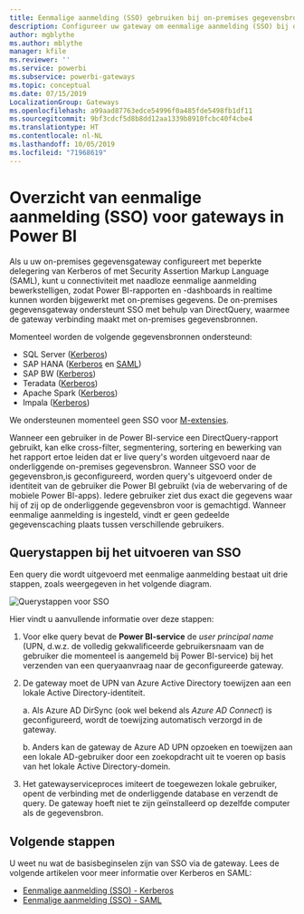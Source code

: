```yaml
---
title: Eenmalige aanmelding (SSO) gebruiken bij on-premises gegevensbronnen
description: Configureer uw gateway om eenmalige aanmelding (SSO) bij on-premises gegevensbronnen vanuit Power BI mogelijk te maken.
author: mgblythe
ms.author: mblythe
manager: kfile
ms.reviewer: ''
ms.service: powerbi
ms.subservice: powerbi-gateways
ms.topic: conceptual
ms.date: 07/15/2019
LocalizationGroup: Gateways
ms.openlocfilehash: a99aad87763edce54996f0a485fde5498fb1df11
ms.sourcegitcommit: 9bf3cdcf5d8b8dd12aa1339b8910fcbc40f4cbe4
ms.translationtype: HT
ms.contentlocale: nl-NL
ms.lasthandoff: 10/05/2019
ms.locfileid: "71968619"
---
```

# <a name="overview-of-single-sign-on-sso-for-gateways-in-power-bi"></a>Overzicht van eenmalige aanmelding (SSO) voor gateways in Power BI

Als u uw on-premises gegevensgateway configureert met beperkte delegering van Kerberos of met Security Assertion Markup Language (SAML), kunt u connectiviteit met naadloze eenmalige aanmelding bewerkstelligen, zodat Power BI-rapporten en -dashboards in realtime kunnen worden bijgewerkt met on-premises gegevens. De on-premises gegevensgateway ondersteunt SSO met behulp van DirectQuery, waarmee de gateway verbinding maakt met on-premises gegevensbronnen.

Momenteel worden de volgende gegevensbronnen ondersteund:

* SQL Server ([Kerberos](service-gateway-sso-kerberos.md))
* SAP HANA ([Kerberos](service-gateway-sso-kerberos.md) en [SAML](service-gateway-sso-saml.md))
* SAP BW ([Kerberos](service-gateway-sso-kerberos.md))
* Teradata ([Kerberos](service-gateway-sso-kerberos.md))
* Apache Spark ([Kerberos](service-gateway-sso-kerberos.md))
* Impala ([Kerberos](service-gateway-sso-kerberos.md))

We ondersteunen momenteel geen SSO voor [M-extensies](https://github.com/microsoft/DataConnectors/blob/master/docs/m-extensions.md).

Wanneer een gebruiker in de Power BI-service een DirectQuery-rapport gebruikt, kan elke cross-filter, segmentering, sortering en bewerking van het rapport ertoe leiden dat er live query's worden uitgevoerd naar de onderliggende on-premises gegevensbron. Wanneer SSO voor de gegevensbron,is geconfigureerd, worden query's uitgevoerd onder de identiteit van de gebruiker die Power BI gebruikt (via de webervaring of de mobiele Power BI-apps). Iedere gebruiker ziet dus exact die gegevens waar hij of zij op de onderliggende gegevensbron voor is gemachtigd. Wanneer eenmalige aanmelding is ingesteld, vindt er geen gedeelde gegevenscaching plaats tussen verschillende gebruikers.

## <a name="query-steps-when-running-sso"></a>Querystappen bij het uitvoeren van SSO

Een query die wordt uitgevoerd met eenmalige aanmelding bestaat uit drie stappen, zoals weergegeven in het volgende diagram.

![Querystappen voor SSO](media/service-gateway-sso-overview/sso-query-steps.png)

Hier vindt u aanvullende informatie over deze stappen:

1. Voor elke query bevat de **Power BI-service** de *user principal name* (UPN, d.w.z. de volledig gekwalificeerde gebruikersnaam van de gebruiker die momenteel is aangemeld bij Power BI-service) bij het verzenden van een queryaanvraag naar de geconfigureerde gateway.

2. De gateway moet de UPN van Azure Active Directory toewijzen aan een lokale Active Directory-identiteit.

   a.  Als Azure AD DirSync (ook wel bekend als *Azure AD Connect*) is geconfigureerd, wordt de toewijzing automatisch verzorgd in de gateway.

   b.  Anders kan de gateway de Azure AD UPN opzoeken en toewijzen aan een lokale AD-gebruiker door een zoekopdracht uit te voeren op basis van het lokale Active Directory-domein.

3. Het gatewayserviceproces imiteert de toegewezen lokale gebruiker, opent de verbinding met de onderliggende database en verzendt de query. De gateway hoeft niet te zijn geïnstalleerd op dezelfde computer als de gegevensbron.

## <a name="next-steps"></a>Volgende stappen

U weet nu wat de basisbeginselen zijn van SSO via de gateway. Lees de volgende artikelen voor meer informatie over Kerberos en SAML:

* [Eenmalige aanmelding (SSO) - Kerberos](service-gateway-sso-kerberos.md)
* [Eenmalige aanmelding (SSO) - SAML](service-gateway-sso-saml.md)
